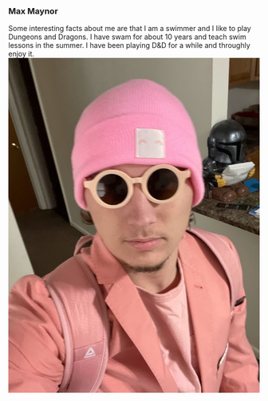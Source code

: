 ### Max Maynor
Some interesting facts about me are that I am a swimmer and I like to play Dungeons and Dragons. I have swam for about 10 years and teach swim lessons in the summer. I have been playing D&D for a while and throughly enjoy it.
![Maxmface](maxm.jpg)
